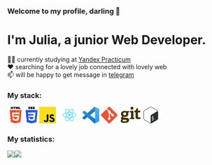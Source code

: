 ### Welcome to my profile, darling 👋

<!--
**JuliaPechnikova/JuliaPechnikova** is a ✨ _special_ ✨ repository because its `README.md` (this file) appears on your GitHub profile.

Here are some ideas to get you started:

- 🔭 I’m currently working on ...
- 🌱 I’m currently learning ...
- 👯 I’m looking to collaborate on ...
- 🤔 I’m looking for help with ...
- 💬 Ask me about ...
- 📫 How to reach me: ...
- 😄 Pronouns: ...
- ⚡ Fun fact: ...
-->

# I'm Julia, a junior Web Developer.  

👩‍🎓 currently studying at [Yandex Practicum](https://practicum.yandex.ru/profile/web/)  
❤️ searching for a lovely job connected with lovely web  
📫 will be happy to get message in [telegram](https://t.me/julpe4)   

### My stack:
<div>
    <img src="./HTML5.png" height="38">
    <img src="./CSS3.png" height="38">
    <img src="./JS.png" height="38">
    <img src="./react.png" height="38">
    <img src="./VScode.png" height="38">
    <img src="./git.png" height="38">
    <img src="./bash.png" height="38">

### My statistics:
<div>
  <a href="https://github-readme-stats.vercel.app/api?username=JuliaPechnikova&show_icons=true&theme=react">
    <img src="https://github-readme-stats.vercel.app/api?username=JuliaPechnikova&show_icons=true&theme=react" align="left" height="140">
  </a>
  <a href="https://github-readme-stats.vercel.app/api/top-langs/?username=JuliaPechnikova&layout=compact&theme=react">
    <img src="https://github-readme-stats.vercel.app/api/top-langs/?username=JuliaPechnikova&layout=compact&theme=react" align="left" height="140">
  </a>
</div>
